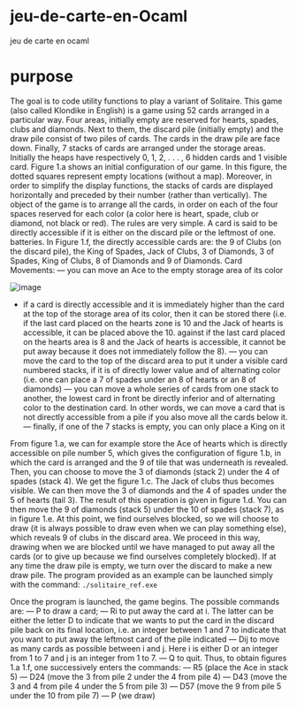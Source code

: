 # jeu-de-carte-en-Ocaml
jeu de carte en ocaml


# purpose 
The goal is to code utility functions to play a variant of Solitaire. This
game (also called Klondike in English) is a game using 52 cards arranged in a particular way. Four
areas, initially empty are reserved for hearts, spades, clubs and diamonds. Next to them, the discard pile
(initially empty) and the draw pile consist of two piles of cards. The cards in the draw pile are face down.
Finally, 7 stacks of cards are arranged under the storage areas. Initially the heaps have respectively
0, 1, 2, . . . , 6 hidden cards and 1 visible card. Figure 1.a shows an initial configuration of our game.
In this figure, the dotted squares represent empty locations (without a map). Moreover, in order to
simplify the display functions, the stacks of cards are displayed horizontally and preceded by their
number (rather than vertically). The object of the game is to arrange all the cards, in order on each
of the four spaces reserved for each color (a color here is heart, spade, club or diamond,
not black or red). The rules are very simple.
A card is said to be directly accessible if it is either on the discard pile or the leftmost of one.
batteries. In Figure 1.f, the directly accessible cards are: the 9 of Clubs (on the discard pile), the King of
Spades, Jack of Clubs, 3 of Diamonds, 3 of Spades, King of Clubs, 8 of Diamonds and 9 of Diamonds.
Card Movements:
— you can move an Ace to the empty storage area of its color

![image](https://user-images.githubusercontent.com/72779962/169643971-abf9b0d3-4806-4863-b530-2383521af362.png)


- if a card is directly accessible and it is immediately higher than the card at the top
of the storage area of its color, then it can be stored there (i.e. if the last card placed on the
hearts zone is 10 and the Jack of hearts is accessible, it can be placed above the 10.
against if the last card placed on the hearts area is 8 and the Jack of hearts is accessible,
it cannot be put away because it does not immediately follow the 8).
— you can move the card to the top of the discard area to put it under a visible card
numbered stacks, if it is of directly lower value and of alternating color (i.e. one can
place a 7 of spades under an 8 of hearts or an 8 of diamonds)
— you can move a whole series of cards from one stack to another, the lowest card in front
be directly inferior and of alternating color to the destination card. In other words, we can
move a card that is not directly accessible from a pile if you also move all the cards below it.
— finally, if one of the 7 stacks is empty, you can only place a King on it


From figure 1.a, we can for example store the Ace of hearts which is directly accessible on
pile number 5, which gives the configuration of figure 1.b, in which the card is arranged and the 9 of
tile that was underneath is revealed.
Then, you can choose to move the 3 of diamonds (stack 2) under the 4 of spades (stack 4). We get the
figure 1.c. The Jack of clubs thus becomes visible. We can then move the 3 of diamonds and the 4 of spades
under the 5 of hearts (tail 3). The result of this operation is given in figure 1.d.
You can then move the 9 of diamonds (stack 5) under the 10 of spades (stack 7), as in figure 1.e.
At this point, we find ourselves blocked, so we will choose to draw (it is always possible to draw even
when we can play something else), which reveals 9 of clubs in the discard area.
We proceed in this way, drawing when we are blocked until we have managed to put away all the cards (or
to give up because we find ourselves completely blocked). If at any time the draw pile is empty, we turn over the
discard to make a new draw pile.
The program provided as an example can be launched simply with the command:
``` ./solitaire_ref.exe ``` 



Once the program is launched, the game begins. The possible commands are:
— P to draw a card;
— Ri to put away the card at i. The latter can be either the letter D to indicate that we
wants to put the card in the discard pile back on its final location, i.e. an integer between 1 and
7 to indicate that you want to put away the leftmost card of the pile indicated
— Dij to move as many cards as possible between i and j. Here i is either D or an integer from 1 to 7 and j is
an integer from 1 to 7.
— Q to quit.
Thus, to obtain figures 1.a 1.f, one successively enters the commands:
— R5 (place the Ace in stack 5)
— D24 (move the 3 from pile 2 under the 4 from pile 4)
— D43 (move the 3 and 4 from pile 4 under the 5 from pile 3)
— D57 (move the 9 from pile 5 under the 10 from pile 7)
— P (we draw)



